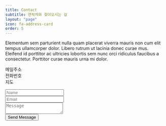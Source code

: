 ```yaml
---
title: Contact
subtitle: 연락처와 찾아오시는 길
layout: "page"
icon: fa-address-card
order: 5
---
```


<p>Elementum sem parturient nulla quam placerat viverra
mauris non cum elit tempus ullamcorper dolor. Libero rutrum ut lacinia
donec curae mus. Eleifend id porttitor ac ultricies lobortis sem nunc
orci ridiculus faucibus a consectetur. Porttitor curae mauris urna mi dolor.</p>

메일주소  
전화번호  
지도

<form method="post" action="https://formspree.io/{{ site.email }}">
  <div class="row">
    <div class="6u 12u$(mobile)"><input type="text" name="name" placeholder="Name" /></div>
    <div class="6u$ 12u$(mobile)"><input type="text" name="email" placeholder="Email" /></div>
    <div class="12u$">
      <textarea name="message" placeholder="Message"></textarea>
    </div>
    <div class="1u$">
      <input type="submit" value="Send Message" />
    </div>
  </div>
</form>
